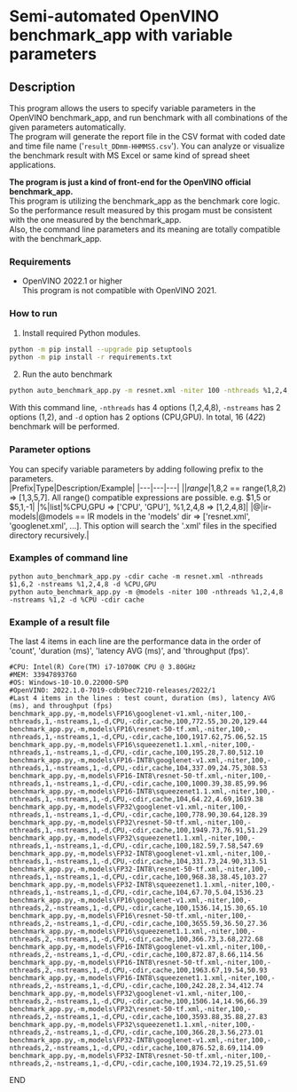 # Semi-automated OpenVINO benchmark_app with variable parameters  

## Description  
This program allows the users to specify variable parameters in the OpenVINO benchmark_app, and run benchmark with all combinations of the given parameters automatically.  
The program will generate the report file in the CSV format with coded date and time file name ('`result_DDmm-HHMMSS.csv`'). You can analyze or visualize the benchmark result with MS Excel or same kind of spread sheet applications.  

**The program is just a kind of front-end for the OpenVINO official benchmark_app.**  
This program is utilizing the benchmark_app as the benchmark core logic. So the performance result measured by this progam must be consistent with the one measured by the benchmark_app.  
Also, the command line parameters and its meaning are totally compatible with the benchmark_app.  

### Requirements  
- OpenVINO 2022.1 or higher  
This program is not compatible with OpenVINO 2021.

### How to run  
1. Install required Python modules.  
```sh
python -m pip install --upgrade pip setuptools
python -m pip install -r requirements.txt
```

2. Run the auto benchmark  
```sh
python auto_benchmark_app.py -m resnet.xml -niter 100 -nthreads %1,2,4,8 -nstreams %1,2 -d %CPU,GPU -cdir cache
```
With this command line, `-nthreads` has 4 options (1,2,4,8), `-nstreams` has 2 options (1,2), and `-d` option has 2 options (CPU,GPU). In total, 16 (4*2*2) benchmark will be performed.  

### Parameter options  
You can specify variable parameters by adding following prefix to the parameters.  
|Prefix|Type|Description/Example|
|---|---|---|
|$|range|$1,8,2 == range(1,8,2) => [1,3,5,7]. All range() compatible expressions are possible. e.g. $1,5 or $5,1,-1|
|%|list|%CPU,GPU => [\'CPU\', \'GPU\'], %1,2,4,8 => [1,2,4,8]|
|@|ir-models|@models == IR models in the \'models\' dir => [\'resnet.xml\', \'googlenet.xml\', ...]. This option will search the '.xml' files in the specified directory recursively.|

### Examples of command line  
`python auto_benchmark_app.py -cdir cache -m resnet.xml -nthreads $1,6,2 -nstreams %1,2,4,8 -d %CPU,GPU`  
`python auto_benchmark_app.py -m @models -niter 100 -nthreads %1,2,4,8 -nstreams %1,2 -d %CPU -cdir cache`

### Example of a result file  
The last 4 items in each line are the performance data in the order of 'count', 'duration (ms)', 'latency AVG (ms)', and 'throughput (fps)'.  
```
#CPU: Intel(R) Core(TM) i7-10700K CPU @ 3.80GHz
#MEM: 33947893760
#OS: Windows-10-10.0.22000-SP0
#OpenVINO: 2022.1.0-7019-cdb9bec7210-releases/2022/1
#Last 4 items in the lines : test count, duration (ms), latency AVG (ms), and throughput (fps)
benchmark_app.py,-m,models\FP16\googlenet-v1.xml,-niter,100,-nthreads,1,-nstreams,1,-d,CPU,-cdir,cache,100,772.55,30.20,129.44
benchmark_app.py,-m,models\FP16\resnet-50-tf.xml,-niter,100,-nthreads,1,-nstreams,1,-d,CPU,-cdir,cache,100,1917.62,75.06,52.15
benchmark_app.py,-m,models\FP16\squeezenet1.1.xml,-niter,100,-nthreads,1,-nstreams,1,-d,CPU,-cdir,cache,100,195.28,7.80,512.10
benchmark_app.py,-m,models\FP16-INT8\googlenet-v1.xml,-niter,100,-nthreads,1,-nstreams,1,-d,CPU,-cdir,cache,104,337.09,24.75,308.53
benchmark_app.py,-m,models\FP16-INT8\resnet-50-tf.xml,-niter,100,-nthreads,1,-nstreams,1,-d,CPU,-cdir,cache,100,1000.39,38.85,99.96
benchmark_app.py,-m,models\FP16-INT8\squeezenet1.1.xml,-niter,100,-nthreads,1,-nstreams,1,-d,CPU,-cdir,cache,104,64.22,4.69,1619.38
benchmark_app.py,-m,models\FP32\googlenet-v1.xml,-niter,100,-nthreads,1,-nstreams,1,-d,CPU,-cdir,cache,100,778.90,30.64,128.39
benchmark_app.py,-m,models\FP32\resnet-50-tf.xml,-niter,100,-nthreads,1,-nstreams,1,-d,CPU,-cdir,cache,100,1949.73,76.91,51.29
benchmark_app.py,-m,models\FP32\squeezenet1.1.xml,-niter,100,-nthreads,1,-nstreams,1,-d,CPU,-cdir,cache,100,182.59,7.58,547.69
benchmark_app.py,-m,models\FP32-INT8\googlenet-v1.xml,-niter,100,-nthreads,1,-nstreams,1,-d,CPU,-cdir,cache,104,331.73,24.90,313.51
benchmark_app.py,-m,models\FP32-INT8\resnet-50-tf.xml,-niter,100,-nthreads,1,-nstreams,1,-d,CPU,-cdir,cache,100,968.38,38.45,103.27
benchmark_app.py,-m,models\FP32-INT8\squeezenet1.1.xml,-niter,100,-nthreads,1,-nstreams,1,-d,CPU,-cdir,cache,104,67.70,5.04,1536.23
benchmark_app.py,-m,models\FP16\googlenet-v1.xml,-niter,100,-nthreads,2,-nstreams,1,-d,CPU,-cdir,cache,100,1536.14,15.30,65.10
benchmark_app.py,-m,models\FP16\resnet-50-tf.xml,-niter,100,-nthreads,2,-nstreams,1,-d,CPU,-cdir,cache,100,3655.59,36.50,27.36
benchmark_app.py,-m,models\FP16\squeezenet1.1.xml,-niter,100,-nthreads,2,-nstreams,1,-d,CPU,-cdir,cache,100,366.73,3.68,272.68
benchmark_app.py,-m,models\FP16-INT8\googlenet-v1.xml,-niter,100,-nthreads,2,-nstreams,1,-d,CPU,-cdir,cache,100,872.87,8.66,114.56
benchmark_app.py,-m,models\FP16-INT8\resnet-50-tf.xml,-niter,100,-nthreads,2,-nstreams,1,-d,CPU,-cdir,cache,100,1963.67,19.54,50.93
benchmark_app.py,-m,models\FP16-INT8\squeezenet1.1.xml,-niter,100,-nthreads,2,-nstreams,1,-d,CPU,-cdir,cache,100,242.28,2.34,412.74
benchmark_app.py,-m,models\FP32\googlenet-v1.xml,-niter,100,-nthreads,2,-nstreams,1,-d,CPU,-cdir,cache,100,1506.14,14.96,66.39
benchmark_app.py,-m,models\FP32\resnet-50-tf.xml,-niter,100,-nthreads,2,-nstreams,1,-d,CPU,-cdir,cache,100,3593.88,35.88,27.83
benchmark_app.py,-m,models\FP32\squeezenet1.1.xml,-niter,100,-nthreads,2,-nstreams,1,-d,CPU,-cdir,cache,100,366.28,3.56,273.01
benchmark_app.py,-m,models\FP32-INT8\googlenet-v1.xml,-niter,100,-nthreads,2,-nstreams,1,-d,CPU,-cdir,cache,100,876.52,8.69,114.09
benchmark_app.py,-m,models\FP32-INT8\resnet-50-tf.xml,-niter,100,-nthreads,2,-nstreams,1,-d,CPU,-cdir,cache,100,1934.72,19.25,51.69
```

END
